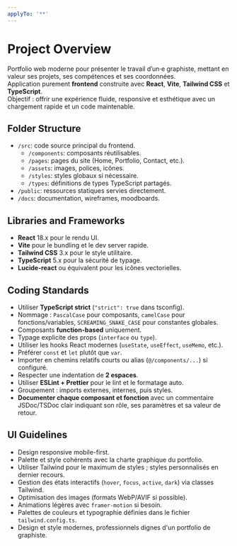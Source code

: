 ```yaml
---
applyTo: '**'
---
```


# Project Overview

Portfolio web moderne pour présenter le travail d’un·e graphiste, mettant en valeur ses projets, ses compétences et ses coordonnées.  
Application purement **frontend** construite avec **React**, **Vite**, **Tailwind CSS** et **TypeScript**.  
Objectif : offrir une expérience fluide, responsive et esthétique avec un chargement rapide et un code maintenable.

## Folder Structure

- `/src`: code source principal du frontend.
  - `/components`: composants réutilisables.
  - `/pages`: pages du site (Home, Portfolio, Contact, etc.).
  - `/assets`: images, polices, icônes.
  - `/styles`: styles globaux si nécessaire.
  - `/types`: définitions de types TypeScript partagés.
- `/public`: ressources statiques servies directement.
- `/docs`: documentation, wireframes, moodboards.

## Libraries and Frameworks

- **React** 18.x pour le rendu UI.
- **Vite** pour le bundling et le dev server rapide.
- **Tailwind CSS** 3.x pour le style utilitaire.
- **TypeScript** 5.x pour la sécurité de typage.
- **Lucide-react** ou équivalent pour les icônes vectorielles.

## Coding Standards

- Utiliser **TypeScript strict** (`"strict": true` dans tsconfig).
- Nommage : `PascalCase` pour composants, `camelCase` pour fonctions/variables, `SCREAMING_SNAKE_CASE` pour constantes globales.
- Composants **function-based** uniquement.
- Typage explicite des props (`interface` ou `type`).
- Utiliser les hooks React modernes (`useState`, `useEffect`, `useMemo`, etc.).
- Préférer `const` et `let` plutôt que `var`.
- Importer en chemins relatifs courts ou alias (`@/components/...`) si configuré.
- Respecter une indentation de **2 espaces**.
- Utiliser **ESLint + Prettier** pour le lint et le formatage auto.
- Groupement : imports externes, internes, puis styles.
- **Documenter chaque composant et fonction** avec un commentaire JSDoc/TSDoc clair indiquant son rôle, ses paramètres et sa valeur de retour.

## UI Guidelines

- Design responsive mobile-first.
- Palette et style cohérents avec la charte graphique du portfolio.
- Utiliser Tailwind pour le maximum de styles ; styles personnalisés en dernier recours.
- Gestion des états interactifs (`hover`, `focus`, `active`, `dark`) via classes Tailwind.
- Optimisation des images (formats WebP/AVIF si possible).
- Animations légères avec `framer-motion` si besoin.
- Palettes de couleurs et typographie définies dans le fichier `tailwind.config.ts`.
- Design et style modernes, professionnels dignes d'un portfolio de graphiste.
